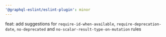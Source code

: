 ```yaml
---
'@graphql-eslint/eslint-plugin': minor
---
```


feat: add suggestions for `require-id-when-available`, `require-deprecation-date`, `no-deprecated` and `no-scalar-result-type-on-mutation` rules
